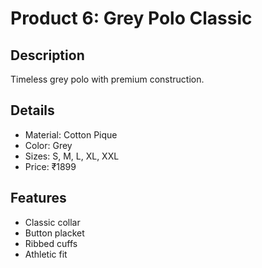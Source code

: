 # Product 6: Grey Polo Classic

## Description
Timeless grey polo with premium construction.

## Details
- Material: Cotton Pique
- Color: Grey
- Sizes: S, M, L, XL, XXL
- Price: ₹1899

## Features
- Classic collar
- Button placket
- Ribbed cuffs
- Athletic fit
